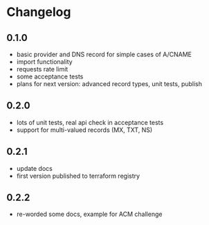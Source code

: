 # Changelog

## 0.1.0

- basic provider and DNS record for simple cases of A/CNAME
- import functionality
- requests rate limit
- some acceptance tests
- plans for next version: advanced record types, unit tests, publish

## 0.2.0

- lots of unit tests, real api check in acceptance tests
- support for multi-valued records (MX, TXT, NS)

## 0.2.1

- update docs
- first version published to terraform registry

## 0.2.2

- re-worded some docs, example for ACM challenge
